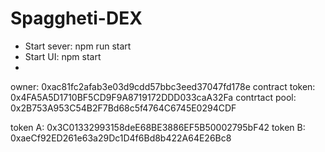 # Spaggheti-DEX

- Start sever: npm run start
- Start UI: npm start
- 
owner: 0xac81fc2afab3e03d9cdd57bbc3eed37047fd178e
contract token: 0x4FA5A5D1710BF5CD9F9A8719172DDD033caA32Fa
contrtact pool: 0x2B753A953C54B2F7Bd68c5f4764C6745E0294CDF

token A: 0x3C01332993158deE68BE3886EF5B50002795bF42
token B: 0xaeCf92ED261e63a29Dc1D4f6Bd8b422A64E26Bc8
